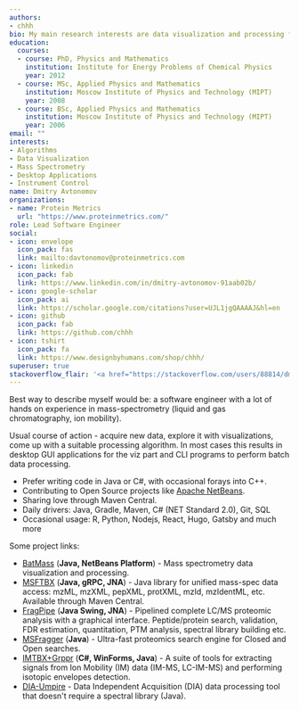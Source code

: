 ```yaml
---
authors:
- chhh
bio: My main research interests are data visualization and processing for mass spectrometry.
education:
  courses:
  - course: PhD, Physics and Mathematics
    institution: Institute for Energy Problems of Chemical Physics
    year: 2012
  - course: MSc, Applied Physics and Mathematics
    institution: Moscow Institute of Physics and Technology (MIPT)
    year: 2008
  - course: BSc, Applied Physics and Mathematics
    institution: Moscow Institute of Physics and Technology (MIPT)
    year: 2006
email: ""
interests:
- Algorithms
- Data Visualization
- Mass Spectrometry
- Desktop Applications
- Instrument Control
name: Dmitry Avtonomov
organizations:
- name: Protein Metrics
  url: "https://www.proteinmetrics.com/"
role: Lead Software Engineer
social:
- icon: envelope
  icon_pack: fas
  link: mailto:davtonomov@proteinmetrics.com
- icon: linkedin
  icon_pack: fab
  link: https://www.linkedin.com/in/dmitry-avtonomov-91aab02b/
- icon: google-scholar
  icon_pack: ai
  link: https://scholar.google.com/citations?user=UJL1jgQAAAAJ&hl=en
- icon: github
  icon_pack: fab
  link: https://github.com/chhh
- icon: tshirt
  icon_pack: fa
  link: https://www.designbyhumans.com/shop/chhh/
superuser: true
stackoverflow_flair: '<a href="https://stackoverflow.com/users/88814/dmitry-avtonomov"><img src="https://stackoverflow.com/users/flair/88814.png" width="208" height="58" alt="profile for Dmitry Avtonomov at Stack Overflow, Q&amp;A for professional and enthusiast programmers" title="profile for Dmitry Avtonomov at Stack Overflow, Q&amp;A for professional and enthusiast programmers"></a>'
---
```


Best way to describe myself would be: 
a software engineer with a lot of hands on experience in mass-spectrometry
(liquid and gas chromatography, ion mobility).

Usual course of action - acquire new data, explore it with visualizations,
come up with a suitable processing algorithm. In most cases this results in
desktop GUI applications for the viz part and CLI programs to perform batch
data processing.

- Prefer writing code in Java or C#, with occasional 
forays into C++.
- Contributing to Open Source projects like 
[Apache NetBeans](https://netbeans.apache.org/).
- Sharing love through Maven Central.  
- Daily drivers: Java, Gradle, Maven, C# (NET Standard 2.0), Git, SQL  
- Occasional usage: R, Python, Nodejs, React, Hugo, Gatsby and much more  

Some project links: 
- [BatMass](http://batmass.org) (__Java, NetBeans Platform__) - Mass spectrometry data visualization and processing.
- [MSFTBX](https://github.com/chhh/msftbx) (__Java, gRPC, JNA__) - Java library for unified mass-spec data access: mzML, mzXML, pepXML, protXML, mzId, mzIdentML, etc. Available through Maven Central.
- [FragPipe](https://github.com/nesvilab/fragpipe) (__Java Swing, JNA__) - Pipelined complete LC/MS proteomic analysis with a graphical interface.
Peptide/protein search, validation, FDR estimation, quantitation, PTM analysis, spectral library building etc.
- [MSFragger](https://msfragger.nesvilab.org/) (__Java__) - Ultra-fast proteomics search engine for Closed and Open searches.
- [IMTBX+Grppr](https://chhh.github.io/IMTBX) (__C#, WinForms, Java__) - A suite of tools for extracting signals from Ion Mobility (IM) data (IM-MS, LC-IM-MS) and performing isotopic envelopes detection.
- [DIA-Umpire](http://diaumpire.sourceforge.net/) - Data Independent Acquisition (DIA) data processing tool that doesn't require a spectral library (Java).

